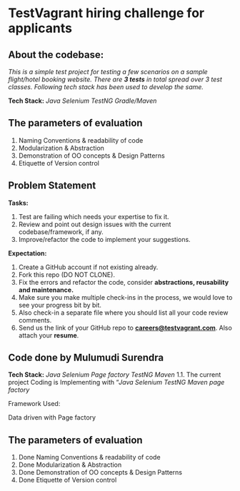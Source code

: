 # TestVagrant hiring challenge for applicants 

About the codebase:
---------------------------------
*This is a simple test project for testing a few scenarios on a sample flight/hotel booking website. There are **3 tests** in total spread over 3 test classes. Following tech stack has been used to develop the same.*

**Tech Stack:** *Java*  *Selenium* *TestNG*  *Gradle/Maven*

**The parameters of evaluation**
----------------------------------
1. Naming Conventions & readability of code
2. Modularization & Abstraction
3. Demonstration of OO concepts & Design Patterns
4. Etiquette of Version control

Problem Statement
----------------------------------
**Tasks:**

1. Test are failing which needs your expertise to fix it.
2. Review and point out design issues with the current codebase/framework, if any.
3. Improve/refactor the code to implement your suggestions.

**Expectation:**
1. Create a GitHub account if not existing already.
2. Fork this repo (DO NOT CLONE).
3. Fix the errors and refactor the code, consider **abstractions, reusability and maintenance.**
4. Make sure you make multiple check-ins in the process, we would love to see your progress bit by bit.
5. Also check-in a separate file where you should list all your code review comments.
6. Send us the link of your GitHub repo to **careers@testvagrant.com**. Also attach your **resume**.



Code done by Mulumudi Surendra
------------------------------------------
**Tech Stack:** *Java*  *Selenium* *Page factory* *TestNG*  *Maven*
1.1.	The current project Coding is Implementing with  “*Java*  *Selenium* *TestNG*  *Maven* *page factory*

Framework Used:

Data driven with Page factory

**The parameters of evaluation**
----------------------------------
1. Done Naming Conventions & readability of code
2. Done Modularization & Abstraction
3. Done Demonstration of OO concepts & Design Patterns
4. Done  Etiquette of Version control






